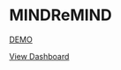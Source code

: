 # MINDReMIND

[DEMO](https://jxin04.github.io/MINDReMIND/notifications.html)

[View Dashboard](https://jxin04.github.io/MINDReMIND/dashboard.html)
